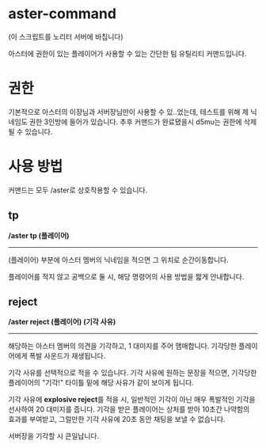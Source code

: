 # aster-command

(이 스크립트를 노리터 서버에 바칩니다)

아스터에 권한이 있는 플레이어가 사용할 수 있는 간단한 팀 유틸리티 커맨드입니다.

# 권한

기본적으로 아스터의 이장님과 서버장님만이 사용할 수 있..었는데, 테스트를 위해 제 닉네임도 권한 3인방에 들어가 있습니다.
추후 커맨드가 완료됐을시 d5mu는 권한에 삭제될 수 있습니다.

# 사용 방법

커맨드는 모두 /aster로 상호작용할 수 있습니다.

## tp


**/aster tp (플레이어)**

---

(플레이어) 부분에 아스터 멤버의 닉네임을 적으면 그 위치로 순간이동합니다.

플레이어를 적지 않고 공백으로 둘 시, 해당 명령어의 사용 방법을 짧게 안내합니다.

## reject


**/aster reject (플레이어) (기각 사유)**

---

해당하는 아스터 멤버의 의견을 기각하고, 1 대미지를 주어 맴매합니다. 기각당한 플레이어에게 폭발 사운드가 재생됩니다.

기각 사유를 선택적으로 적을 수 있습니다. 기각 사유에 원하는 문장을 적으면, 기각당한 플레이어의 "기각!" 타이틀 밑에 해당 사유가 같이 보이게 됩니다.

기각 사유에 **explosive reject**를 적을 시, 일반적인 기각이 아닌 매우 폭발적인 기각을 선사하여 20 대미지를 줍니다. 기각을 받은 플레이어는 상처를 받아 10초간 나약함의 효과를 부여받고, 그럴만한 기각 사유에 20초 동안 채팅을 보낼 수 없습니다.

서버장을 기각할 시 큰일납니다.



